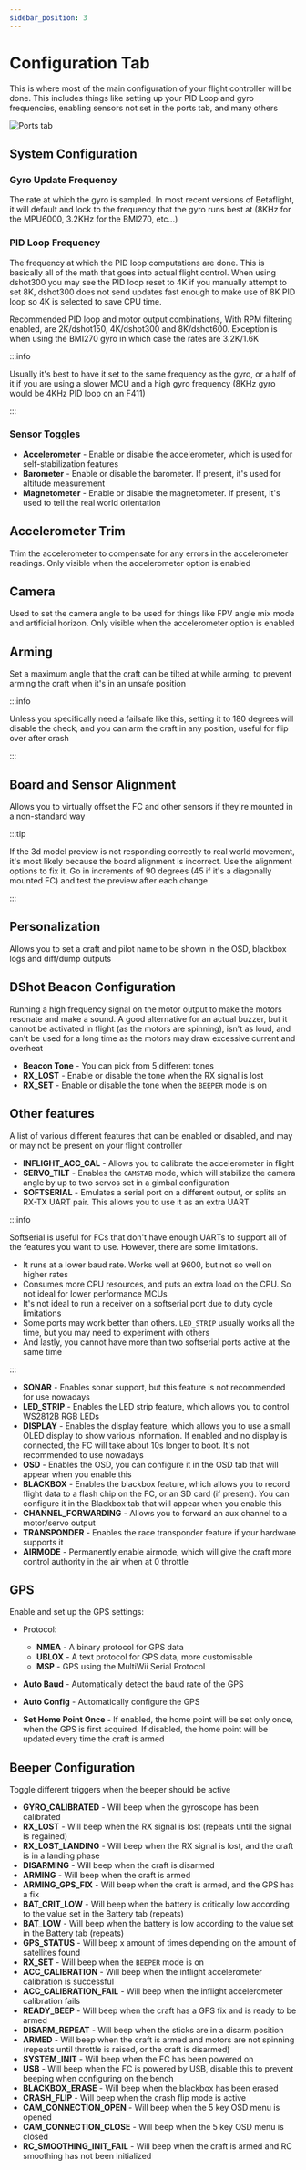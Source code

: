 ```yaml
---
sidebar_position: 3
---
```


# Configuration Tab

This is where most of the main configuration of your flight controller will be done. This includes things
like setting up your PID Loop and gyro frequencies, enabling sensors not set in the ports tab, and many others

![Ports tab](/img/betaflight_configurator_configuration_tab.png)

## System Configuration

### Gyro Update Frequency

The rate at which the gyro is sampled. In most recent versions of Betaflight, it will default and lock to the frequency
that the gyro runs best at (8KHz for the MPU6000, 3.2KHz for the BMI270, etc...)

### PID Loop Frequency

The frequency at which the PID loop computations are done. This is basically all of the math that goes into actual
flight control. When using dshot300 you may see the PID loop reset to 4K if you manually attempt to set 8K, dshot300
does not send updates fast enough to make use of 8K PID loop so 4K is selected to save CPU time.

Recommended PID loop and motor output combinations, With RPM filtering enabled, are 2K/dshot150, 4K/dshot300 and
8K/dshot600. Exception is when using the BMI270 gyro in which case the rates are 3.2K/1.6K

:::info

Usually it's best to have it set to the same frequency as the gyro, or a half of it if you are using a slower MCU
and a high gyro frequency (8KHz gyro would be 4KHz PID loop on an F411)

:::

### Sensor Toggles

- **Accelerometer** - Enable or disable the accelerometer, which is used for self-stabilization features
- **Barometer** - Enable or disable the barometer. If present, it's used for altitude measurement
- **Magnetometer** - Enable or disable the magnetometer. If present, it's used to tell the real world orientation

## Accelerometer Trim

Trim the accelerometer to compensate for any errors in the accelerometer readings. Only visible when the
accelerometer option is enabled

## Camera

Used to set the camera angle to be used for things like FPV angle mix mode and artificial horizon. Only visible
when the accelerometer option is enabled

## Arming

Set a maximum angle that the craft can be tilted at while arming, to prevent arming the craft when it's in an unsafe
position

:::info

Unless you specifically need a failsafe like this, setting it to 180 degrees will disable the check, and you can arm
the craft in any position, useful for flip over after crash

:::

## Board and Sensor Alignment

Allows you to virtually offset the FC and other sensors if they're mounted in a non-standard way

:::tip

If the 3d model preview is not responding correctly to real world movement, it's most likely because the board
alignment is incorrect. Use the alignment options to fix it. Go in increments of 90 degrees (45 if it's a diagonally mounted FC)
and test the preview after each change

:::

## Personalization

Allows you to set a craft and pilot name to be shown in the OSD, blackbox logs and diff/dump outputs

## DShot Beacon Configuration

Running a high frequency signal on the motor output to make the motors resonate and make a sound. A good alternative
for an actual buzzer, but it cannot be activated in flight (as the motors are spinning), isn't as loud, and can't be
used for a long time as the motors may draw excessive current and overheat

- **Beacon Tone** - You can pick from 5 different tones
- **RX_LOST** - Enable or disable the tone when the RX signal is lost
- **RX_SET** - Enable or disable the tone when the `BEEPER` mode is on

## Other features

A list of various different features that can be enabled or disabled, and may or may not be present on your flight
controller

- **INFLIGHT_ACC_CAL** - Allows you to calibrate the accelerometer in flight
- **SERVO_TILT** - Enables the `CAMSTAB` mode, which will stabilize the camera angle by up to two servos set in a gimbal
  configuration
- **SOFTSERIAL** - Emulates a serial port on a different output, or splits an RX-TX UART pair. This allows you to use
  it as an extra UART

:::info

Softserial is useful for FCs that don't have enough UARTs to support all of the features you want to use. However,
there are some limitations.

- It runs at a lower baud rate. Works well at 9600, but not so well on higher rates
- Consumes more CPU resources, and puts an extra load on the CPU. So not ideal for lower performance MCUs
- It's not ideal to run a receiver on a softserial port due to duty cycle limitations
- Some ports may work better than others. `LED_STRIP` usually works all the time, but you may need to experiment with others
- And lastly, you cannot have more than two softserial ports active at the same time

:::

- **SONAR** - Enables sonar support, but this feature is not recommended for use nowadays
- **LED_STRIP** - Enables the LED strip feature, which allows you to control WS2812B RGB LEDs
- **DISPLAY** - Enables the display feature, which allows you to use a small OLED display to show various information.
  If enabled and no display is connected, the FC will take about 10s longer to boot. It's not recommended to use nowadays
- **OSD** - Enables the OSD, you can configure it in the OSD tab that will appear when you enable this
- **BLACKBOX** - Enables the blackbox feature, which allows you to record flight data to a flash chip on the FC, or
  an SD card (if present). You can configure it in the Blackbox tab that will appear when you enable this
- **CHANNEL_FORWARDING** - Allows you to forward an aux channel to a motor/servo output
- **TRANSPONDER** - Enables the race transponder feature if your hardware supports it
- **AIRMODE** - Permanently enable airmode, which will give the craft more control authority in the air when at 0 throttle

## GPS

Enable and set up the GPS settings:

- Protocol:

  - **NMEA** - A binary protocol for GPS data
  - **UBLOX** - A text protocol for GPS data, more customisable
  - **MSP** - GPS using the MultiWii Serial Protocol

- **Auto Baud** - Automatically detect the baud rate of the GPS
- **Auto Config** - Automatically configure the GPS
- **Set Home Point Once** - If enabled, the home point will be set only once, when the GPS is first acquired. If disabled,
  the home point will be updated every time the craft is armed

## Beeper Configuration

Toggle different triggers when the beeper should be active

- **GYRO_CALIBRATED** - Will beep when the gyroscope has been calibrated
- **RX_LOST** - Will beep when the RX signal is lost (repeats until the signal is regained)
- **RX_LOST_LANDING** - Will beep when the RX signal is lost, and the craft is in a landing phase
- **DISARMING** - Will beep when the craft is disarmed
- **ARMING** - Will beep when the craft is armed
- **ARMING_GPS_FIX** - Will beep when the craft is armed, and the GPS has a fix
- **BAT_CRIT_LOW** - Will beep when the battery is critically low according to the value set in the Battery tab (repeats)
- **BAT_LOW** - Will beep when the battery is low according to the value set in the Battery tab (repeats)
- **GPS_STATUS** - Will beep x amount of times depending on the amount of satellites found
- **RX_SET** - Will beep when the `BEEPER` mode is on
- **ACC_CALIBRATION** - Will beep when the inflight accelerometer calibration is successful
- **ACC_CALIBRATION_FAIL** - Will beep when the inflight accelerometer calibration fails
- **READY_BEEP** - Will beep when the craft has a GPS fix and is ready to be armed
- **DISARM_REPEAT** - Will beep when the sticks are in a disarm position
- **ARMED** - Will beep when the craft is armed and motors are not spinning (repeats until throttle is raised, or the craft is disarmed)
- **SYSTEM_INIT** - Will beep when the FC has been powered on
- **USB** - Will beep when the FC is powered by USB, disable this to prevent beeping when configuring on the bench
- **BLACKBOX_ERASE** - Will beep when the blackbox has been erased
- **CRASH_FLIP** - Will beep when the crash flip mode is active
- **CAM_CONNECTION_OPEN** - Will beep when the 5 key OSD menu is opened
- **CAM_CONNECTION_CLOSE** - Will beep when the 5 key OSD menu is closed
- **RC_SMOOTHING_INIT_FAIL** - Will beep when the craft is armed and RC smoothing has not been initialized
